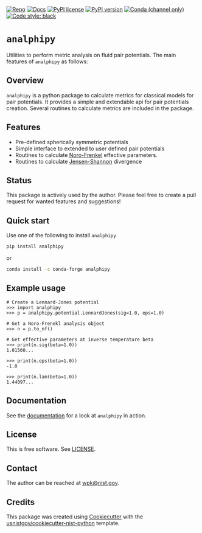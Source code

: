 <!-- markdownlint-disable MD041 -->

[![Repo][repo-badge]][repo-link] [![Docs][docs-badge]][docs-link]
[![PyPI license][license-badge]][license-link]
[![PyPI version][pypi-badge]][pypi-link]
[![Conda (channel only)][conda-badge]][conda-link]
[![Code style: black][black-badge]][black-link]

<!-- For more badges, see
  https://shields.io/category/other
  https://naereen.github.io/badges/
  [pypi-badge]: https://badge.fury.io/py/analphipy
-->

<!-- prettier-ignore-start -->
[black-badge]: https://img.shields.io/badge/code%20style-black-000000.svg
[black-link]: https://github.com/psf/black
[pypi-badge]: https://img.shields.io/pypi/v/analphipy
[pypi-link]: https://pypi.org/project/analphipy
[docs-badge]: https://img.shields.io/badge/docs-sphinx-informational
[docs-link]: https://pages.nist.gov/analphipy/
[repo-badge]: https://img.shields.io/badge/--181717?logo=github&logoColor=ffffff
[repo-link]: https://github.com/usnistgov/analphipy
[conda-badge]: https://img.shields.io/conda/v/conda-forge/analphipy
[conda-link]: https://anaconda.org/conda-forge/analphipy
[license-badge]: https://img.shields.io/pypi/l/cmomy?color=informational
[license-link]: https://github.com/usnistgov/analphipy/blob/main/LICENSE
<!-- prettier-ignore-end -->

<!-- other links -->

[jensen-shannon]:
  https://en.wikipedia.org/wiki/Jensen%E2%80%93Shannon_divergence
[noro-frenkel]:
  https://en.wikipedia.org/wiki/Noro%E2%80%93Frenkel_law_of_corresponding_states

# `analphipy`

Utilities to perform metric analysis on fluid pair potentials. The main features
of `analphipy` as follows:

## Overview

`analphipy` is a python package to calculate metrics for classical models for
pair potentials. It provides a simple and extendable api for pair potentials
creation. Several routines to calculate metrics are included in the package.

## Features

- Pre-defined spherically symmetric potentials
- Simple interface to extended to user defined pair potentials
- Routines to calculate [Noro-Frenkel] effective parameters.
- Routines to calculate [Jensen-Shannon] divergence

## Status

This package is actively used by the author. Please feel free to create a pull
request for wanted features and suggestions!

## Quick start

Use one of the following to install `analphipy`

```bash
pip install analphipy
```

or

```bash
conda install -c conda-forge analphipy
```

## Example usage

```pycon
# Create a Lennard-Jones potential
>>> import analphipy
>>> p = analphipy.potential.LennardJones(sig=1.0, eps=1.0)

# Get a Noro-Frenekl analysis object
>>> n = p.to_nf()

# Get effective parameters at inverse temperature beta
>>> print(n.sig(beta=1.0))
1.01560...

>>> print(n.eps(beta=1.0))
-1.0

>>> print(n.lam(beta=1.0))
1.44097...

```

<!-- end-docs -->

## Documentation

See the [documentation][docs-link] for a look at `analphipy` in action.

## License

This is free software. See [LICENSE][license-link].

## Contact

The author can be reached at <wpk@nist.gov>.

## Credits

This package was created using
[Cookiecutter](https://github.com/audreyr/cookiecutter) with the
[usnistgov/cookiecutter-nist-python](https://github.com/usnistgov/cookiecutter-nist-python)
template.
